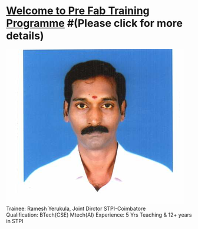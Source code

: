 #    [Welcome to Pre  Fab Training  Programme](/mdfiles/first.md) #(Please click for more details)

![Trainee](/images/ramesh-passport.jpeg)  
Trainee: Ramesh Yerukula, Joint Dirctor  STPI-Coimbatore   
Qualification: BTech(CSE) Mtech(AI)
Experience:  5 Yrs Teaching  & 12+ years in STPI  




